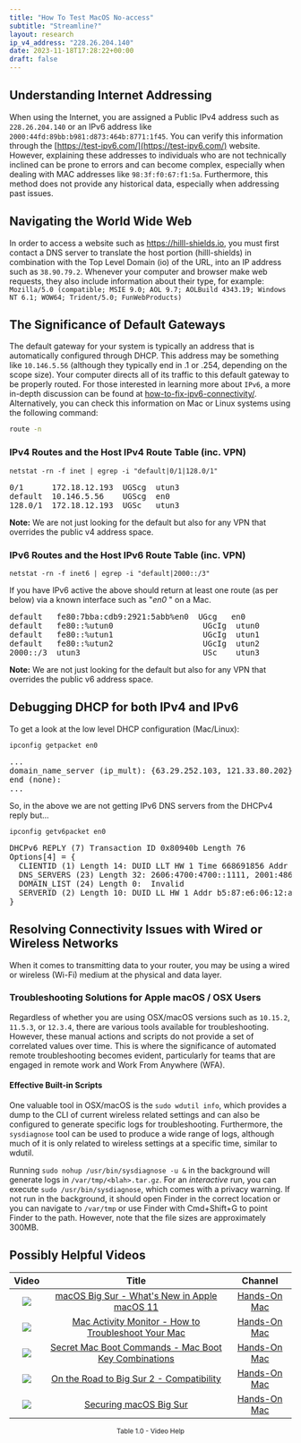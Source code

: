 ```yaml
---
title: "How To Test MacOS No-access"
subtitle: "Streamline?"
layout: research
ip_v4_address: "228.26.204.140"
date: 2023-11-18T17:28:22+00:00
draft: false
---
```


## Understanding Internet Addressing

When using the Internet, you are assigned a Public IPv4 address such as ```228.26.204.140``` or an IPv6 address like ```2000:44fd:89bb:b981:d873:464b:8771:1f45```. You can verify this information through the [https://test-ipv6.com/](https://test-ipv6.com/) website. However, explaining these addresses to individuals who are not technically inclined can be prone to errors and can become complex, especially when dealing with MAC addresses like ```98:3f:f0:67:f1:5a```. Furthermore, this method does not provide any historical data, especially when addressing past issues.
## Navigating the World Wide Web
In order to access a website such as https://hilll-shields.io, you must first contact a DNS server to translate the host portion (hilll-shields) in combination with the Top Level Domain (io) of the URL, into an IP address such as ```38.90.79.2```. Whenever your computer and browser make web requests, they also include information about their type, for example: <br>```Mozilla/5.0 (compatible; MSIE 9.0; AOL 9.7; AOLBuild 4343.19; Windows NT 6.1; WOW64; Trident/5.0; FunWebProducts)```
## The Significance of Default Gateways
The default gateway for your system is typically an address that is automatically configured through DHCP. This address may be something like ```10.146.5.56``` (although they typically end in .1 or .254, depending on the scope size). Your computer directs all of its traffic to this default gateway to be properly routed. For those interested in learning more about ```IPv6```, a more in-depth discussion can be found at [how-to-fix-ipv6-connectivity/](/blog/how-to-fix-ipv6-connectivity/). Alternatively, you can check this information on Mac or Linux systems using the following command:
```bash
route -n
```
### IPv4 Routes and the Host IPv4 Route Table (inc. VPN)
```netstat -rn -f inet | egrep -i "default|0/1|128.0/1"```

<pre>
0/1      172.18.12.193  UGScg  utun3
default  10.146.5.56    UGScg  en0
128.0/1  172.18.12.193  UGSc   utun3</pre>

**Note:** We are not just looking for the default but also for any VPN that overrides the public v4 address space.

### IPv6 Routes and the Host IPv6 Route Table (inc. VPN)
```netstat -rn -f inet6 | egrep -i "default|2000::/3"```

If you have IPv6 active the above should return at least one route (as per below) via a known interface such as "_en0_ " on a Mac. 

<pre>
default   fe80:7bba:cdb9:2921:5abb%en0  UGcg   en0
default   fe80::%utun0                   UGcIg  utun0
default   fe80::%utun1                   UGcIg  utun1
default   fe80::%utun2                   UGcIg  utun2
2000::/3  utun3                          USc    utun3</pre>

**Note:** We are not just looking for the default but also for any VPN that overrides the public v6 address space.
<br>

## Debugging DHCP for both IPv4 and IPv6

To get a look at the low level DHCP configuration (Mac/Linux): 

```ipconfig getpacket en0```

<pre>
...
domain_name_server (ip_mult): {63.29.252.103, 121.33.80.202}
end (none):
...</pre>

So, in the above we are not getting IPv6 DNS servers from the DHCPv4 reply but...

```ipconfig getv6packet en0```

<pre>
DHCPv6 REPLY (7) Transaction ID 0x80940b Length 76
Options[4] = {
  CLIENTID (1) Length 14: DUID LLT HW 1 Time 668691856 Addr 98:3f:f0:67:f1:5a
  DNS_SERVERS (23) Length 32: 2606:4700:4700::1111, 2001:4860:4860::8844
  DOMAIN_LIST (24) Length 0:  Invalid
  SERVERID (2) Length 10: DUID LL HW 1 Addr b5:87:e6:06:12:a8
}</pre>




## Resolving Connectivity Issues with Wired or Wireless Networks
When it comes to transmitting data to your router, you may be using a wired or wireless (Wi-Fi) medium at the physical and data layer.
### Troubleshooting Solutions for Apple macOS / OSX Users
Regardless of whether you are using OSX/macOS versions such as `10.15.2`, `11.5.3`, or `12.3.4`, there are various tools available for troubleshooting. However, these manual actions and scripts do not provide a set of correlated values over time. This is where the significance of automated remote troubleshooting becomes evident, particularly for teams that are engaged in remote work and Work From Anywhere (WFA).
#### Effective Built-in Scripts
One valuable tool in OSX/macOS is the `sudo wdutil info`, which provides a dump to the CLI of current wireless related settings and can also be configured to generate specific logs for troubleshooting. Furthermore, the `sysdiagnose` tool can be used to produce a wide range of logs, although much of it is only related to wireless settings at a specific time, similar to wdutil.

Running `sudo nohup /usr/bin/sysdiagnose -u &` in the background will generate logs in `/var/tmp/<blah>.tar.gz`. For an *interactive* run, you can execute `sudo /usr/bin/sysdiagnose`, which comes with a privacy warning. If not run in the background, it should open Finder in the correct location or you can navigate to `/var/tmp` or use Finder with Cmd+Shift+G to point Finder to the path. However, note that the file sizes are approximately 300MB.
## Possibly Helpful Videos

<link href="/plugins/lity/css/lity.min.css" rel="stylesheet">
<script src="/plugins/lity/js/lity.min.js"></script>
<div class="table1-start"></div>

|Video | Title | Channel |
| :---: | :---: | :---: |
|<a href="https://www.youtube.com/watch?v=JMKi6o9kaZI" data-lity><img src="https://i.ytimg.com/vi/JMKi6o9kaZI/default.jpg" class="img-fluid"></a>|<a href="https://www.youtube.com/watch?v=JMKi6o9kaZI" data-lity>macOS Big Sur - What&#39;s New in Apple macOS 11</a>|<a target="_blank" href="https://www.youtube.com/channel/UCg43DP8MdHVcl4rFK_delBg" >Hands-On Mac</a>|
|<a href="https://www.youtube.com/watch?v=TWzWd_DiaJ0" data-lity><img src="https://i.ytimg.com/vi/TWzWd_DiaJ0/default.jpg" class="img-fluid"></a>|<a href="https://www.youtube.com/watch?v=TWzWd_DiaJ0" data-lity>Mac Activity Monitor - How to Troubleshoot Your Mac</a>|<a target="_blank" href="https://www.youtube.com/channel/UCg43DP8MdHVcl4rFK_delBg" >Hands-On Mac</a>|
|<a href="https://www.youtube.com/watch?v=VwNYWAxHCgM" data-lity><img src="https://i.ytimg.com/vi/VwNYWAxHCgM/default.jpg" class="img-fluid"></a>|<a href="https://www.youtube.com/watch?v=VwNYWAxHCgM" data-lity>Secret Mac Boot Commands - Mac Boot Key Combinations</a>|<a target="_blank" href="https://www.youtube.com/channel/UCg43DP8MdHVcl4rFK_delBg" >Hands-On Mac</a>|
|<a href="https://www.youtube.com/watch?v=HEbK-Tignuc" data-lity><img src="https://i.ytimg.com/vi/HEbK-Tignuc/default.jpg" class="img-fluid"></a>|<a href="https://www.youtube.com/watch?v=HEbK-Tignuc" data-lity>On the Road to Big Sur 2 - Compatibility</a>|<a target="_blank" href="https://www.youtube.com/channel/UCg43DP8MdHVcl4rFK_delBg" >Hands-On Mac</a>|
|<a href="https://www.youtube.com/watch?v=7KdhJimuhNw" data-lity><img src="https://i.ytimg.com/vi/7KdhJimuhNw/default.jpg" class="img-fluid"></a>|<a href="https://www.youtube.com/watch?v=7KdhJimuhNw" data-lity>Securing macOS Big Sur</a>|<a target="_blank" href="https://www.youtube.com/channel/UCg43DP8MdHVcl4rFK_delBg" >Hands-On Mac</a>|

<center><small>Table 1.0 - Video Help</small></center>
 <br>
<div class="table1-end"></div>
<script type="text/javascript">
(function() {
    $('div.table1-start').nextUntil('div.table1-end', 'table').addClass('table thead-dark table-striped table-responsive rounded').attr('id', 't1');
    $('#t1').find('thead').addClass('thead-dark');
})();
</script>
